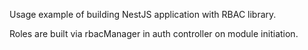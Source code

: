 Usage example of building NestJS application with RBAC library.

Roles are built via rbacManager in auth controller on module initiation.
